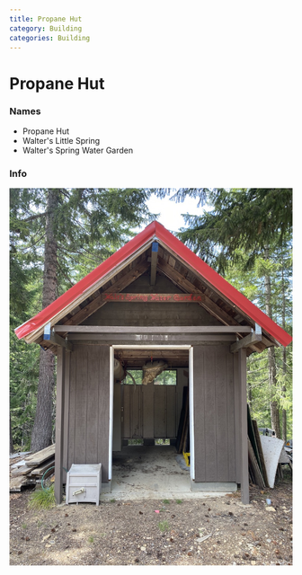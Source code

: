 ```yaml
---
title: Propane Hut
category: Building
categories: Building
---
```

# Propane Hut
### Names

- Propane Hut
- Walter's Little Spring
- Walter's Spring Water Garden

### Info

![Meany Propane Hut](img/2020%20Propane%20Hut.jpeg)


